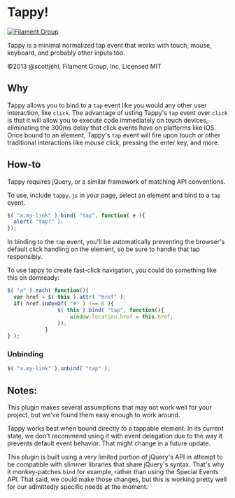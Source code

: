 # Tappy! 

[![Filament Group](http://filamentgroup.com/images/fg-logo-positive-sm-crop.png) ](http://www.filamentgroup.com/)

Tappy is a minimal normalized tap event that works with touch, mouse, keyboard, and probably other inputs too.

©2013 @scottjehl, Filament Group, Inc. Licensed MIT

## Why

Tappy allows you to bind to a `tap` event like you would any other user interaction, like `click`. The advantage of usting Tappy's  `tap` event over `click` is that it will allow you to execute code immediately on touch devices, eliminating the 300ms delay that click events have on platforms like iOS. Once bound to an element, Tappy's `tap` event will fire upon touch or other traditional interactions like mouse click, pressing the enter key, and more. 


## How-to

Tappy requires jQuery, or a similar framework of matching API conventions. 

To use, include `tappy.js` in your page, select an element and bind to a `tap` event. 

``` js
$( "a.my-link" ).bind( "tap", function( e ){ 
  alert( "tap!" );
}); 
```
In binding to the `tap` event, you'll be automatically preventing the browser's default click handling on the element, so be sure to handle that tap responsibly.

To use tappy to create fast-click navigation, you could do something like this on domready:

``` js
$( "a" ).each( function(){
  var href = $( this ).attr( "href" );
  if( href.indexOf( "#" ) !== 0 ){
				$( this ).bind( "tap", function(){
					window.location.href = this.href;
				});
			}
} );
```

### Unbinding

``` js
$( "a.my-link" ).unbind( "tap" ); 
```

## Notes:

This plugin makes several assumptions that may not work well for your project, but we've found them easy enough to work around.

Tappy works best when bound directly to a tappable element. In its current state, we don't recommend using it with event delegation due to the way it prevents default event behavior. That might change in a future update.

This plugin is built using a very limited portion of jQuery's API in attempt to be compatible with slimmer libraries that share jQuery's syntax. That's why it monkey-patches `bind` for example, rather than using the Special Events API. That said, we could make those changes, but this is working pretty well for our admittedly specific needs at the moment.

